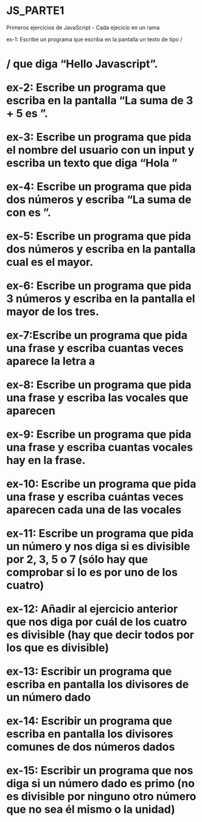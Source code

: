# JS_PARTE1

Primeros ejercicios de JavaScript - Cada ejecicio en un rama

ex-1: Escribe un programa que escriba en la pantalla un texto de tipo /*<h1>*/ que diga “Hello Javascript”.

ex-2: Escribe un programa que escriba en la pantalla “La suma de 3 + 5 es <resultado>”.

ex-3: Escribe un programa que pida el nombre del usuario con un input y escriba un texto que diga “Hola <nombre-de-usuario>”

ex-4: Escribe un programa que pida dos números y escriba “La suma de <numero-uno> con <numero-dos> es <resultado>”.

ex-5: Escribe un programa que pida dos números y escriba en la pantalla cual es el mayor.

ex-6: Escribe un programa que pida 3 números y escriba en la pantalla el mayor de los tres.

ex-7:Escribe un programa que pida una frase y escriba cuantas veces aparece la letra a

ex-8: Escribe un programa que pida una frase y escriba las vocales que aparecen

ex-9: Escribe un programa que pida una frase y escriba cuantas vocales hay en la frase.

ex-10: Escribe un programa que pida una frase y escriba cuántas veces aparecen cada una de las vocales

ex-11: Escribe un programa que pida un número y nos diga si es divisible por 2, 3, 5 o 7 (sólo hay que comprobar si lo es por uno de los cuatro)

ex-12: Añadir al ejercicio anterior que nos diga por cuál de los cuatro es divisible (hay que decir todos por los que es divisible)

ex-13: Escribir un programa que escriba en pantalla los divisores de un número dado

ex-14: Escribir un programa que escriba en pantalla los divisores comunes de dos números dados

ex-15: Escribir un programa que nos diga si un número dado es primo (no es divisible por ninguno otro número que no sea él mismo o la unidad)

